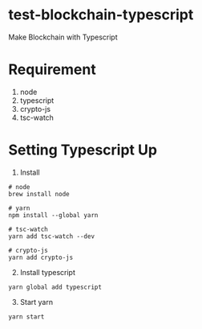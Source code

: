 # test-blockchain-typescript

Make Blockchain with Typescript

# Requirement
1. node
2. typescript
3. crypto-js
4. tsc-watch


# Setting Typescript Up
1. Install
```
# node
brew install node

# yarn
npm install --global yarn

# tsc-watch
yarn add tsc-watch --dev

# crypto-js
yarn add crypto-js
```

2. Install typescript
```
yarn global add typescript
```

3. Start yarn
```
yarn start
```
